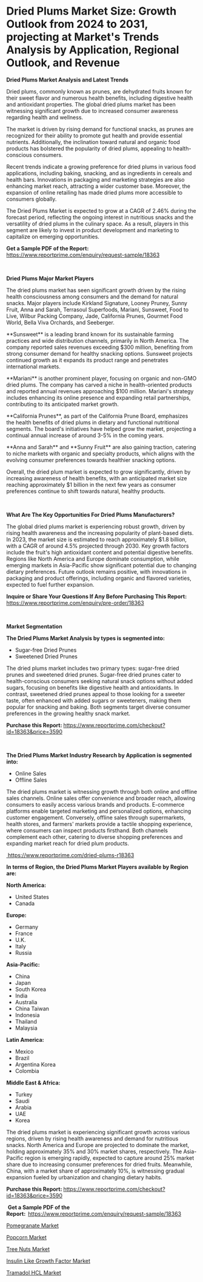 <p><h1>Dried Plums Market Size: Growth Outlook from 2024 to 2031, projecting at Market's Trends Analysis by Application, Regional Outlook, and Revenue</h1></p><p><strong>Dried Plums Market Analysis and Latest Trends</strong></p>
<p><p>Dried plums, commonly known as prunes, are dehydrated fruits known for their sweet flavor and numerous health benefits, including digestive health and antioxidant properties. The global dried plums market has been witnessing significant growth due to increased consumer awareness regarding health and wellness. </p><p>The market is driven by rising demand for functional snacks, as prunes are recognized for their ability to promote gut health and provide essential nutrients. Additionally, the inclination toward natural and organic food products has bolstered the popularity of dried plums, appealing to health-conscious consumers. </p><p>Recent trends indicate a growing preference for dried plums in various food applications, including baking, snacking, and as ingredients in cereals and health bars. Innovations in packaging and marketing strategies are also enhancing market reach, attracting a wider customer base. Moreover, the expansion of online retailing has made dried plums more accessible to consumers globally. </p><p>The Dried Plums Market is expected to grow at a CAGR of 2.46% during the forecast period, reflecting the ongoing interest in nutritious snacks and the versatility of dried plums in the culinary space. As a result, players in this segment are likely to invest in product development and marketing to capitalize on emerging opportunities.</p></p>
<p><strong>Get a Sample PDF of the Report:&nbsp;</strong> <a href="https://www.reportprime.com/enquiry/request-sample/18363?utm_campaign=5&utm_medium=2&utm_source=Github&utm_content=ia&utm_term=21112024&utm_id=dried-plums">https://www.reportprime.com/enquiry/request-sample/18363</a></p>
<p>&nbsp;</p>
<p><strong>Dried Plums Major Market Players</strong></p>
<p><p>The dried plums market has seen significant growth driven by the rising health consciousness among consumers and the demand for natural snacks. Major players include Kirkland Signature, Looney Pruney, Sunny Fruit, Anna and Sarah, Terrasoul Superfoods, Mariani, Sunsweet, Food to Live, Wilbur Packing Company, Jade, California Prunes, Gourmet Food World, Bella Viva Orchards, and Seeberger.</p><p>**Sunsweet** is a leading brand known for its sustainable farming practices and wide distribution channels, primarily in North America. The company reported sales revenues exceeding $300 million, benefiting from strong consumer demand for healthy snacking options. Sunsweet projects continued growth as it expands its product range and penetrates international markets.</p><p>**Mariani** is another prominent player, focusing on organic and non-GMO dried plums. The company has carved a niche in health-oriented products and reported annual revenues approaching $100 million. Mariani's strategy includes enhancing its online presence and expanding retail partnerships, contributing to its anticipated market growth.</p><p>**California Prunes**, as part of the California Prune Board, emphasizes the health benefits of dried plums in dietary and functional nutritional segments. The board's initiatives have helped grow the market, projecting a continual annual increase of around 3-5% in the coming years.</p><p>**Anna and Sarah** and **Sunny Fruit** are also gaining traction, catering to niche markets with organic and specialty products, which aligns with the evolving consumer preferences towards healthier snacking options.</p><p>Overall, the dried plum market is expected to grow significantly, driven by increasing awareness of health benefits, with an anticipated market size reaching approximately $1 billion in the next few years as consumer preferences continue to shift towards natural, healthy products.</p></p>
<p>&nbsp;</p>
<p><strong>What Are The Key Opportunities For Dried Plums Manufacturers?</strong></p>
<p><p>The global dried plums market is experiencing robust growth, driven by rising health awareness and the increasing popularity of plant-based diets. In 2023, the market size is estimated to reach approximately $1.8 billion, with a CAGR of around 4.5% projected through 2030. Key growth factors include the fruit's high antioxidant content and potential digestive benefits. Regions like North America and Europe dominate consumption, while emerging markets in Asia-Pacific show significant potential due to changing dietary preferences. Future outlook remains positive, with innovations in packaging and product offerings, including organic and flavored varieties, expected to fuel further expansion.</p></p>
<p><strong>Inquire or Share Your Questions If Any Before Purchasing This Report:</strong> <a href="https://www.reportprime.com/enquiry/pre-order/18363?utm_campaign=5&utm_medium=2&utm_source=Github&utm_content=ia&utm_term=21112024&utm_id=dried-plums">https://www.reportprime.com/enquiry/pre-order/18363</a></p>
<p>&nbsp;</p>
<p><strong>Market Segmentation</strong></p>
<p><strong>The Dried Plums Market Analysis by types is segmented into:</strong></p>
<p><ul><li>Sugar-free Dried Prunes</li><li>Sweetened Dried Prunes</li></ul></p>
<p><p>The dried plums market includes two primary types: sugar-free dried prunes and sweetened dried prunes. Sugar-free dried prunes cater to health-conscious consumers seeking natural snack options without added sugars, focusing on benefits like digestive health and antioxidants. In contrast, sweetened dried prunes appeal to those looking for a sweeter taste, often enhanced with added sugars or sweeteners, making them popular for snacking and baking. Both segments target diverse consumer preferences in the growing healthy snack market.</p></p>
<p><strong>Purchase this Report:&nbsp;</strong><a href="https://www.reportprime.com/checkout?id=18363&price=3590&utm_campaign=5&utm_medium=2&utm_source=Github&utm_content=ia&utm_term=21112024&utm_id=dried-plums">https://www.reportprime.com/checkout?id=18363&price=3590</a></p>
<p>&nbsp;</p>
<p><strong>The Dried Plums Market Industry Research by Application is segmented into:</strong></p>
<p><ul><li>Online Sales</li><li>Offline Sales</li></ul></p>
<p><p>The dried plums market is witnessing growth through both online and offline sales channels. Online sales offer convenience and broader reach, allowing consumers to easily access various brands and products. E-commerce platforms enable targeted marketing and personalized options, enhancing customer engagement. Conversely, offline sales through supermarkets, health stores, and farmers' markets provide a tactile shopping experience, where consumers can inspect products firsthand. Both channels complement each other, catering to diverse shopping preferences and expanding market reach for dried plum products.</p></p>
<p><a href="https://www.reportprime.com/dried-plums-r18363?utm_campaign=5&utm_medium=2&utm_source=Github&utm_content=ia&utm_term=21112024&utm_id=dried-plums">&nbsp;https://www.reportprime.com/dried-plums-r18363</a></p>
<p><strong>In terms of Region, the Dried Plums Market Players available by Region are:</strong></p>
<p>
    <p> <strong> North America: </strong>
        <ul>
            <li>United States</li>
            <li>Canada</li>
        </ul>
        </p> 
    <p> <strong> Europe: </strong>
        <ul>
            <li>Germany</li>
            <li>France</li>
            <li>U.K.</li>
            <li>Italy</li>
            <li>Russia</li>
        </ul>
        </p> 
    <p> <strong> Asia-Pacific: </strong>
        <ul>
            <li>China</li>
            <li>Japan</li>
            <li>South Korea</li>
            <li>India</li>
            <li>Australia</li>
            <li>China Taiwan</li>
            <li>Indonesia</li>
            <li>Thailand</li>
            <li>Malaysia</li>
        </ul>
        </p> 
    <p> <strong> Latin America: </strong>
        <ul>
            <li>Mexico</li>
            <li>Brazil</li>
            <li>Argentina Korea</li>
            <li>Colombia</li>
        </ul>
        </p> 
    <p> <strong> Middle East & Africa: </strong>
        <ul>
            <li>Turkey</li>
            <li>Saudi</li>
            <li>Arabia</li>
            <li>UAE</li>
            <li>Korea</li>
        </ul>
    </p>
    </p>
<p><p>The dried plums market is experiencing significant growth across various regions, driven by rising health awareness and demand for nutritious snacks. North America and Europe are projected to dominate the market, holding approximately 35% and 30% market shares, respectively. The Asia-Pacific region is emerging rapidly, expected to capture around 25% market share due to increasing consumer preferences for dried fruits. Meanwhile, China, with a market share of approximately 10%, is witnessing gradual expansion fueled by urbanization and changing dietary habits.</p></p>
<p><strong>Purchase this Report: </strong><a href="https://www.reportprime.com/checkout?id=18363&price=3590&utm_campaign=5&utm_medium=2&utm_source=Github&utm_content=ia&utm_term=21112024&utm_id=dried-plums">https://www.reportprime.com/checkout?id=18363&price=3590</a></p>
<p>&nbsp;<strong>Get a Sample PDF of the Report:&nbsp;&nbsp;</strong><a href="https://www.reportprime.com/enquiry/request-sample/18363?utm_campaign=5&utm_medium=2&utm_source=Github&utm_content=ia&utm_term=21112024&utm_id=dried-plums">https://www.reportprime.com/enquiry/request-sample/18363</a></p>
<p><strong></strong></p>
<p><p><a href="https://github.com/lylyparadise/Market-Research-Report-List-5/blob/main/pomegranate-market.md?utm_campaign=5&utm_medium=2&utm_source=Github&utm_content=ia&utm_term=21112024&utm_id=dried-plums">Pomegranate Market</a></p><p><a href="https://github.com/GroverBarry/Market-Research-Report-List-7/blob/main/popcorn-market.md?utm_campaign=5&utm_medium=2&utm_source=Github&utm_content=ia&utm_term=21112024&utm_id=dried-plums">Popcorn Market</a></p><p><a href="https://www.linkedin.com/pulse/comprehensive-overview-tree-nuts-market-share-size-growth-104-zqtje?utm_campaign=5&utm_medium=2&utm_source=Github&utm_content=ia&utm_term=21112024&utm_id=dried-plums">Tree Nuts Market</a></p><p><a href="https://issuu.com/reportprime-2/docs/insulin-like-growth-factor-market-s_f1e52ca20bbfe8?utm_campaign=5&utm_medium=2&utm_source=Github&utm_content=ia&utm_term=21112024&utm_id=dried-plums">Insulin Like Growth Factor Market</a></p><p><a href="https://issuu.com/reportprime-2/docs/tramadol-hcl-market-size-2030.pptx_af58d7fe9bbe34?utm_campaign=5&utm_medium=2&utm_source=Github&utm_content=ia&utm_term=21112024&utm_id=dried-plums">Tramadol HCL Market</a></p></p>